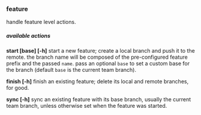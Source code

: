 
### feature

handle feature level actions.

##### available actions

   **start <name> [base] [-h]**
      start a new feature; create a local branch and push it to the remote.
      the branch name will be composed of the pre-configured feature prefix and the passed `name`.
      pass an optional `base` to set a custom base for the branch (default `base` is the current team branch).
 
   **finish <name> [-h]**
      finish an existing feature; delete its local and remote branches, for good.
 
   **sync <name> [-h]**
      sync an existing feature with its base branch, usually the current team branch, unless otherwise set when the feature was started.
 